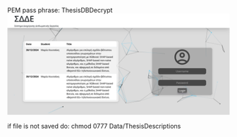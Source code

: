 PEM pass phrase: ThesisDBDecrypt
![plot](./screenshots/image.png)

if file is not saved do:  chmod 0777 Data/ThesisDescriptions 